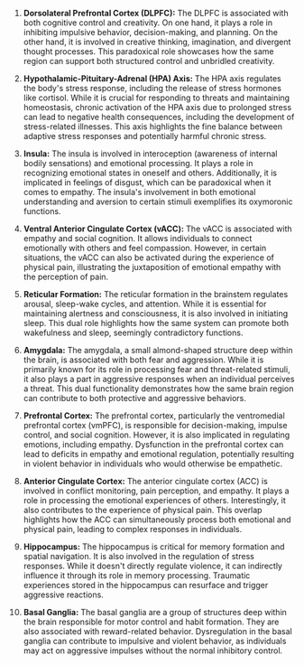 1. **Dorsolateral Prefrontal Cortex (DLPFC):** The DLPFC is associated with both cognitive control and creativity. On one hand, it plays a role in inhibiting impulsive behavior, decision-making, and planning. On the other hand, it is involved in creative thinking, imagination, and divergent thought processes. This paradoxical role showcases how the same region can support both structured control and unbridled creativity.

2. **Hypothalamic-Pituitary-Adrenal (HPA) Axis:** The HPA axis regulates the body's stress response, including the release of stress hormones like cortisol. While it is crucial for responding to threats and maintaining homeostasis, chronic activation of the HPA axis due to prolonged stress can lead to negative health consequences, including the development of stress-related illnesses. This axis highlights the fine balance between adaptive stress responses and potentially harmful chronic stress.

3. **Insula:** The insula is involved in interoception (awareness of internal bodily sensations) and emotional processing. It plays a role in recognizing emotional states in oneself and others. Additionally, it is implicated in feelings of disgust, which can be paradoxical when it comes to empathy. The insula's involvement in both emotional understanding and aversion to certain stimuli exemplifies its oxymoronic functions.

4. **Ventral Anterior Cingulate Cortex (vACC):** The vACC is associated with empathy and social cognition. It allows individuals to connect emotionally with others and feel compassion. However, in certain situations, the vACC can also be activated during the experience of physical pain, illustrating the juxtaposition of emotional empathy with the perception of pain.

5. **Reticular Formation:** The reticular formation in the brainstem regulates arousal, sleep-wake cycles, and attention. While it is essential for maintaining alertness and consciousness, it is also involved in initiating sleep. This dual role highlights how the same system can promote both wakefulness and sleep, seemingly contradictory functions.
   
6. **Amygdala:** The amygdala, a small almond-shaped structure deep within the brain, is associated with both fear and aggression. While it is primarily known for its role in processing fear and threat-related stimuli, it also plays a part in aggressive responses when an individual perceives a threat. This dual functionality demonstrates how the same brain region can contribute to both protective and aggressive behaviors.

7. **Prefrontal Cortex:** The prefrontal cortex, particularly the ventromedial prefrontal cortex (vmPFC), is responsible for decision-making, impulse control, and social cognition. However, it is also implicated in regulating emotions, including empathy. Dysfunction in the prefrontal cortex can lead to deficits in empathy and emotional regulation, potentially resulting in violent behavior in individuals who would otherwise be empathetic.

8. **Anterior Cingulate Cortex:** The anterior cingulate cortex (ACC) is involved in conflict monitoring, pain perception, and empathy. It plays a role in processing the emotional experiences of others. Interestingly, it also contributes to the experience of physical pain. This overlap highlights how the ACC can simultaneously process both emotional and physical pain, leading to complex responses in individuals.

9. **Hippocampus:** The hippocampus is critical for memory formation and spatial navigation. It is also involved in the regulation of stress responses. While it doesn't directly regulate violence, it can indirectly influence it through its role in memory processing. Traumatic experiences stored in the hippocampus can resurface and trigger aggressive reactions.

10. **Basal Ganglia:** The basal ganglia are a group of structures deep within the brain responsible for motor control and habit formation. They are also associated with reward-related behavior. Dysregulation in the basal ganglia can contribute to impulsive and violent behavior, as individuals may act on aggressive impulses without the normal inhibitory control.
